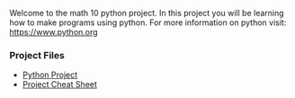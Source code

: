 Welcome to the math 10 python project. In this project you will be learning how to make programs using python. For more information on python visit: https://www.python.org

### Project Files
* <a href="https://mrfanning.github.io-pythonprojectProjectStudents.pdf"> Python Project </a>
* <a href="https://mrfanning.github.io-pythonprojectCheatSheet.pdf"> Project Cheat Sheet </a>




